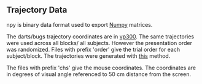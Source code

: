 Trajectory Data
--------------

npy is binary data format used to export [Numpy](http://www.numpy.org/) matrices.

The darts/bugs trajectory coordinates are in [vp300](https://github.com/simkovic/wolfpackRevisited/tree/master/trajData/vp300). The same trajectories were used across all blocks/ all subjects. However the presentation order was randomized. Files with prefix 'order' give the trial order for each subject/block. The trajectories were generated with [this](https://github.com/simkovic/Chase/blob/master/code/Trajectory.py#L568) method.

The files with prefix 'chs' give the mouse coordinates. The coordinates are in degrees of visual angle referenced to 50 cm distance from the screen. 

